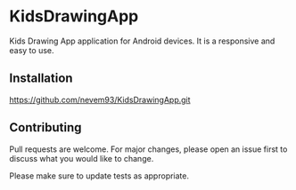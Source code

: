 # KidsDrawingApp
Kids Drawing App application for Android devices.
It is a responsive and easy to use. 

## Installation

https://github.com/nevem93/KidsDrawingApp.git

## Contributing
Pull requests are welcome. For major changes, please open an issue first to discuss what you would like to change.

Please make sure to update tests as appropriate.
